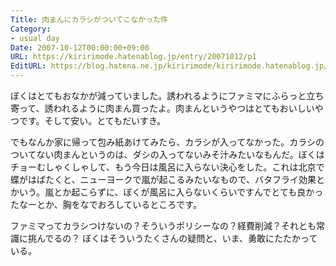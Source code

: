 ```yaml
---
Title: 肉まんにカラシがついてこなかった件
Category:
- usual day
Date: 2007-10-12T00:00:00+09:00
URL: https://kiririmode.hatenablog.jp/entry/20071012/p1
EditURL: https://blog.hatena.ne.jp/kiririmode/kiririmode.hatenablog.jp/atom/entry/8454420450078216553
---
```



ぼくはとてもおなかが減っていました。誘われるようにファミマにふらっと立ち寄って、誘われるように肉まん買ったよ。肉まんというやつはとてもおいしいやつです。そして安い。とてもだいすき。


でもなんか家に帰って包み紙あけてみたら、カラシが入ってなかった。カラシのついてない肉まんというのは、ダシの入ってないみそ汁みたいなもんだ。ぼくはチョーむしゃくしゃして、もう今日は風呂に入らない決心をした。これは北京で蝶がはばたくと、ニューヨークで嵐が起こるみたいなもので、バタフライ効果とかいう。嵐とか起こらずに、ぼくが風呂に入らないくらいですんでとても良かったなーとか、胸をなでおろしているところです。


ファミマってカラシつけないの？そういうポリシーなの？経費削減？それとも常識に挑んでるの？
ぼくはそういうたくさんの疑問と、いま、勇敢にたたかっている。
